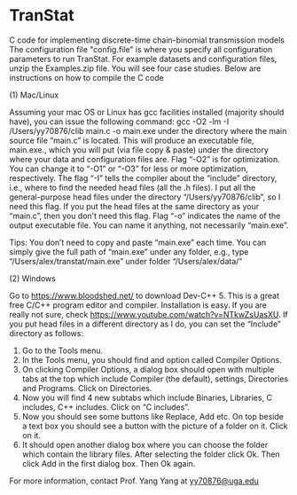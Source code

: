 # TranStat
C code for implementing discrete-time chain-binomial transmission models
The configuration file "config.file" is where you specify all configuration parameters to run TranStat. 
For example datasets and configuration files, unzip the Examples.zip file. You will see four case studies.
Below are instructions on how to compile the C code

(1)	Mac/Linux

Assuming your mac OS or Linux has gcc facilities installed (majority should have), you can issue the following command:
gcc -O2 -lm -I /Users/yy70876/clib main.c -o main.exe
under the directory where the main source file “main.c” is located. This will produce an executable file, main.exe., which you will put (via file copy & paste) under the directory where your data and configuration files are.
Flag “-O2” is for optimization. You can change it to “-O1” or “-O3” for less or more optimization, respectively.  The flag “-I” tells the compiler about the “include” directory, i.e., where to find the needed head files (all the .h files). I put all the general-purpose head files under the directory “/Users/yy70876/clib”, so I need this flag. If you put the head files at the same directory as your “main.c”, then you don’t need this flag. Flag “-o” indicates the name of the output executable file. You can name it anything, not necessarily “main.exe”.
 
Tips: You don’t need to copy and paste “main.exe” each time. You can simply give the full path of “main.exe” under any folder, e.g., type “/Users/alex/transtat/main.exe” under folder “/Users/alex/data/”  

(2)	Windows

Go to https://www.bloodshed.net/ to download Dev-C++ 5. This is a great free C/C++ program editor and compiler. Installation is easy. If you are really not sure, check https://www.youtube.com/watch?v=NTkwZsUasXU. If you put head files in a different directory as I do, you can set the “Include” directory as follows:
1.	Go to the Tools menu.
2.	In the Tools menu, you should find and option called Compiler Options.
3.	On clicking Compiler Options, a dialog box should open with multiple tabs at the top which include Compiler (the default), settings, Directories and Programs. Click on Directories.
4.	Now you will find 4 new subtabs which include Binaries, Libraries, C includes, C++ includes. Click on “C includes”.
5.	Now you should see some buttons like Replace, Add etc. On top beside a text box you should see a button with the picture of a folder on it. Click on it.
6.	It should open another dialog box where you can choose the folder which contain the library files. After selecting the folder click Ok. Then click Add in the first dialog box. Then Ok again.



For more information, contact Prof. Yang Yang at yy70876@uga.edu
